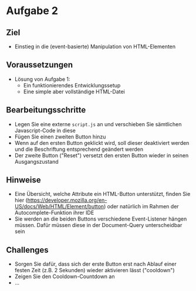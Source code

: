 # Aufgabe 2

## Ziel
- Einstieg in die (event-basierte) Manipulation von HTML-Elementen

## Voraussetzungen
- Lösung von Aufgabe 1:
    - Ein funktionierendes Entwicklungssetup
    - Eine simple aber vollständige HTML-Datei

## Bearbeitungsschritte
- Legen Sie eine externe `script.js` an und verschieben Sie sämtlichen Javascript-Code in diese
- Fügen Sie einen zweiten Button hinzu
- Wenn auf den ersten Button geklickt wird, soll dieser deaktiviert werden und die Beschriftung entsprechend geändert werden
- Der zweite Button ("Reset") versetzt den ersten Button wieder in seinen Ausgangszustand

## Hinweise
- Eine Übersicht, welche Attribute ein HTML-Button unterstützt, finden Sie hier (https://developer.mozilla.org/en-US/docs/Web/HTML/Element/button) oder natürlich im Rahmen der Autocomplete-Funktion ihrer IDE
- Sie werden an die beiden Buttons verschiedene Event-Listener hängen müssen. Dafür müssen diese in der Document-Query unterscheidbar sein

## Challenges
- Sorgen Sie dafür, dass sich der erste Button erst nach Ablauf einer festen Zeit (z.B. 2 Sekunden) wieder aktivieren lässt ("cooldown")
- Zeigen Sie den Cooldown-Countdown an
- ...